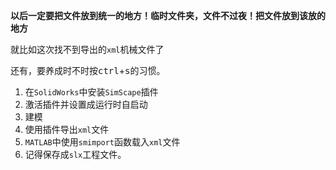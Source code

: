 **以后一定要把文件放到统一的地方！临时文件夹，文件不过夜！把文件放到该放的地方**

就比如这次找不到导出的`xml`机械文件了

还有，要养成时不时按<kbd>ctrl</kbd>+<kbd>s</kbd>的习惯。

1. 在`SolidWorks`中安装`SimScape`插件
2. 激活插件并设置成运行时自启动
3. 建模
4. 使用插件导出`xml`文件
5. `MATLAB`中使用`smimport`函数载入`xml`文件
6. 记得保存成`slx`工程文件。
